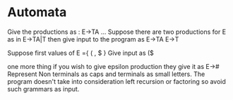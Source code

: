 # Automata
Give the productions as :
E->TA
...
Suppose there are two productions for E as in E->TA|T
then give input to the program as
E->TA
E->T

Suppose first values of E ={ ( , $ }
Give input as ($


one more thing if you wish to give epsilon production they give it as E->#
Represent Non terminals as caps and terminals as small letters.
The program doesn't take into consideration left recursion or factoring so avoid such grammars as input.
